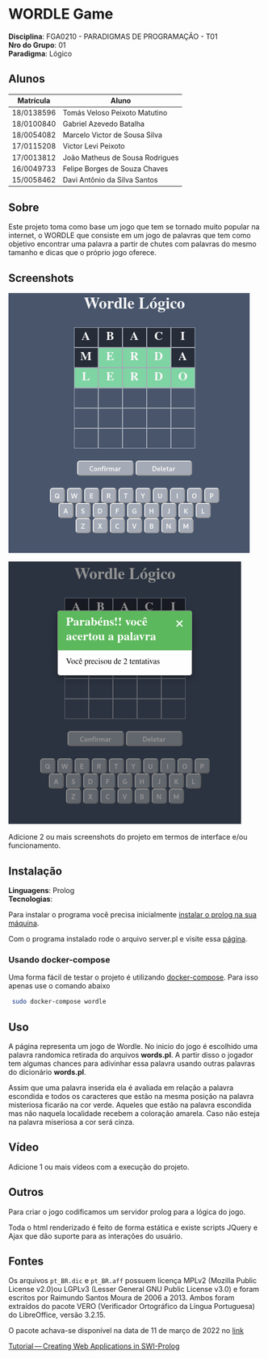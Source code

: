 # WORDLE Game

**Disciplina**: FGA0210 - PARADIGMAS DE PROGRAMAÇÃO - T01 <br>
**Nro do Grupo**: 01<br>
**Paradigma**: Lógico<br>

## Alunos
|Matrícula | Aluno |
| -- | -- |
| 18/0138596  | Tomás Veloso Peixoto Matutino  | 
| 18/0100840  | Gabriel Azevedo Batalha        |
| 18/0054082  | Marcelo Victor de Sousa Silva  |
| 17/0115208  | Victor Levi Peixoto            | 
| 17/0013812  | João Matheus de Sousa Rodrigues| 
| 16/0049733  | Felipe Borges de Souza Chaves  | 
| 15/0058462  | Davi Antônio da Silva Santos   | 

## Sobre 
Este projeto toma como base um jogo que tem se tornado muito popular na internet, o WORDLE que consiste em um jogo de palavras que tem como objetivo encontrar uma palavra a partir de chutes com palavras do mesmo tamanho e dicas que o próprio jogo oferece. 

## Screenshots

![gamevit1](images/image1.png)

![gamevit2](images/image2.png)

Adicione 2 ou mais screenshots do projeto em termos de interface e/ou funcionamento.

## Instalação 
**Linguagens**: Prolog<br>
**Tecnologias**: <br>

Para instalar o programa você precisa inicialmente [instalar o prolog na sua máquina](https://www.swi-prolog.org/Download.html).

Com o programa instalado rode o arquivo server.pl e visite essa [página](http://localhost:8000/game).

### Usando docker-compose

Uma forma fácil de testar o projeto é utilizando [docker-compose](https://docs.docker.com/compose/install/).
Para isso apenas use o comando abaixo

```bash
 sudo docker-compose wordle
```

## Uso 

A página representa um jogo de Wordle. No inicio do jogo é escolhido uma palavra randomica retirada do arquivos **words.pl**.
A partir disso o jogador tem algumas chances para adivinhar essa palavra usando outras palavras do dicionário **words.pl**.

Assim que uma palavra inserida ela é avaliada em relação a palavra escondida e todos os caracteres que estão na mesma posição 
na palavra misteriosa ficarão na cor verde. Aqueles que estão na palavra escondida mas não naquela localidade recebem a coloração
amarela. Caso não esteja na palavra miseriosa a cor será cinza.

## Vídeo
Adicione 1 ou mais vídeos com a execução do projeto.

## Outros 

Para criar o jogo codificamos um servidor prolog para a lógica do jogo.

Toda o html renderizado é feito de forma estática e existe scripts JQuery e Ajax 
que dão suporte para as interações do usuário.

## Fontes

Os arquivos `pt_BR.dic` e `pt_BR.aff` possuem licença MPLv2 (Mozilla Public
License v2.0)ou LGPLv3 (Lesser General GNU Public License v3.0) e foram
escritos por Raimundo Santos Moura de 2006 a 2013. Ambos foram extraídos do
pacote VERO (Verificador Ortográfico da Língua Portuguesa) do LibreOffice,
versão 3.2.15.

O pacote achava-se disponível na data de 11 de março de 2022 no
[link](https://pt-br.libreoffice.org/assets/Uploads/PT-BR-Documents/VERO/VeroptBR3215AOC.oxt)

[Tutorial — Creating Web Applications in SWI-Prolog](https://github.com/Anniepoo/swiplwebtut/blob/master/web.adoc#introduction)

